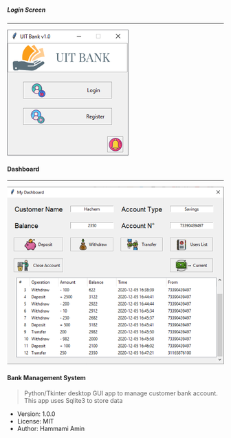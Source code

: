 ##### Login Screen
____________
![](login_screen.png)

#### Dashboard
__________
![](dashboard.png)


#### Bank Management System

> Python/Tkinter desktop GUI app to manage customer bank account. This app uses Sqlite3 to store data

- Version: 1.0.0
- License: MIT
- Author: Hammami Amin
